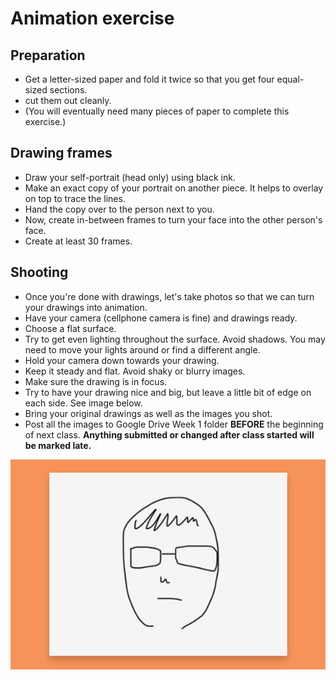 # Animation exercise

## Preparation
- Get a letter-sized paper and fold it twice so that you get four equal-sized sections.
- cut them out cleanly.
- (You will eventually need many pieces of paper to complete this exercise.)

## Drawing frames
- Draw your self-portrait (head only) using black ink.
- Make an exact copy of your portrait on another piece. It helps to overlay on top to trace the lines.
- Hand the copy over to the person next to you.
- Now, create in-between frames to turn your face into the other person's face.
- Create at least 30 frames.

## Shooting
- Once you're done with drawings, let's take photos so that we can turn your drawings into animation.
- Have your camera (cellphone camera is fine) and drawings ready.
- Choose a flat surface.
- Try to get even lighting throughout the surface. Avoid shadows. You may need to move your lights around or find a different angle.
- Hold your camera down towards your drawing.
- Keep it steady and flat. Avoid shaky or blurry images.
- Make sure the drawing is in focus.
- Try to have your drawing nice and big, but leave a little bit of edge on each side. See image below.
- Bring your original drawings as well as the images you shot.
- Post all the images to Google Drive Week 1 folder **BEFORE** the beginning of next class. **Anything submitted or changed after class started will be marked late.**


![Reference image](../images/w1/w1-exercise-reference.png)
